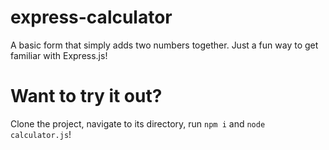 # express-calculator

A basic form that simply adds two numbers together. Just a fun way to get familiar with Express.js!

# Want to try it out?

Clone the project, navigate to its directory, run `npm i` and `node calculator.js`!
